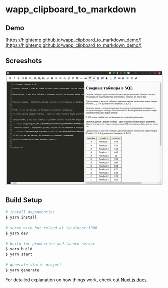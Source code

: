 # wapp_clipboard_to_markdown

## Demo 

[https://hightemp.github.io/wapp_clipboard_to_markdown_demo/](https://hightemp.github.io/wapp_clipboard_to_markdown_demo/)

## Screeshots

![](/screenshots/screenshot01.png)

## Build Setup

```bash
# install dependencies
$ yarn install

# serve with hot reload at localhost:3000
$ yarn dev

# build for production and launch server
$ yarn build
$ yarn start

# generate static project
$ yarn generate
```

For detailed explanation on how things work, check out [Nuxt.js docs](https://nuxtjs.org).
